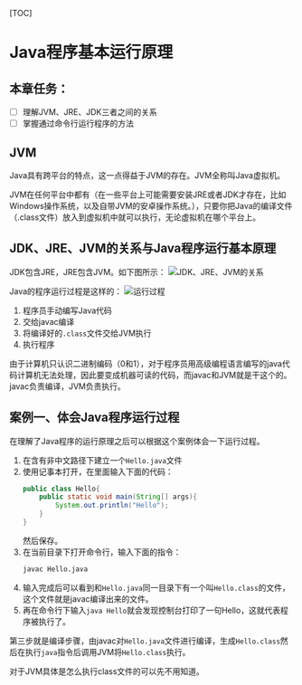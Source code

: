 [TOC]
# Java程序基本运行原理

## 本章任务：

- [ ] 理解JVM、JRE、JDK三者之间的关系
- [ ] 掌握通过命令行运行程序的方法

## JVM
Java具有跨平台的特点，这一点得益于JVM的存在。JVM全称叫Java虚拟机。

JVM在任何平台中都有（在一些平台上可能需要安装JRE或者JDK才存在，比如Windows操作系统，以及自带JVM的安卓操作系统。），只要你把Java的编译文件（.class文件）放入到虚拟机中就可以执行，无论虚拟机在哪个平台上。

## JDK、JRE、JVM的关系与Java程序运行基本原理
JDK包含JRE，JRE包含JVM。如下图所示：
![JDK、JRE、JVM的关系](https://s2.loli.net/2022/12/27/DA6dqC7jT1rFpvs.png)

Java的程序运行过程是这样的：
![运行过程](https://s2.loli.net/2022/12/27/pBH1uVqja2fn3kR.png)

1. 程序员手动编写Java代码
2. 交给javac编译
3. 将编译好的`.class`文件交给JVM执行
4. 执行程序

由于计算机只认识二进制编码（0和1），对于程序员用高级编程语言编写的java代码计算机无法处理，因此要变成机器可读的代码，而javac和JVM就是干这个的。javac负责编译，JVM负责执行。
## 案例一、体会Java程序运行过程
在理解了Java程序的运行原理之后可以根据这个案例体会一下运行过程。
1. 在含有非中文路径下建立一个`Hello.java`文件
2. 使用记事本打开，在里面输入下面的代码：
    ```java
    public class Hello{
        public static void main(String[] args){
            System.out.println("Hello");
        }
    }
    ```
    然后保存。
3. 在当前目录下打开命令行，输入下面的指令：
    ```bash
    javac Hello.java
    ```
4. 输入完成后可以看到和`Hello.java`同一目录下有一个叫`Hello.class`的文件，这个文件就是javac编译出来的文件。
5. 再在命令行下输入`java Hello`就会发现控制台打印了一句Hello，这就代表程序被执行了。

第三步就是编译步骤，由javac对`Hello.java`文件进行编译，生成`Hello.class`然后在执行`java`指令后调用JVM将`Hello.class`执行。

对于JVM具体是怎么执行class文件的可以先不用知道。